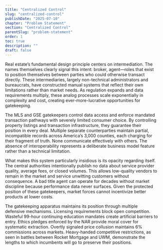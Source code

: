 ```yaml
---
title: "Centralized Control"
slug: "centralized-control"
publishDate: "2025-07-10"
chapter: "Problem Statement"
section: "Centralized Control"
parentSlug: "problem-statement"
order: 1
toc: true
description: ""
draft: false
---
```


Real estate’s fundamental design principle centers on intermediation. The names themselves clearly signal this intent: broker, agent—roles that exist to position themselves between parties who could otherwise transact directly. These intermediaries, largely non-technical administrators and bureaucrats, have constructed manual systems that reflect their own limitations rather than market needs. As regulation expands and data requirements multiply, these analog processes scale exponentially in complexity and cost, creating ever-more-lucrative opportunities for gatekeeping.

The MLS and GSE gatekeepers control data access and enforce mandated transaction pathways with severely limited consumer choice. By controlling property listings and transaction infrastructure, they guarantee their position in every deal. Multiple separate counterparties maintain partial, incompatible records across America’s 3,000 counties, each charging for their fragment of truth. None communicate effectively with others. The absence of interoperability represents a deliberate business model feature rather than a technical limitation.

What makes this system particularly insidious is its opacity regarding itself. The central authorities intentionally publish no data about service provider quality, average fees, or closed volumes. This allows low-quality vendors to remain in the market and service unwitting customers without consequence. A bad title agent can operate for decades without market discipline because performance data never surfaces. Given the protected position of these gatekeepers, market forces cannot incentivize better products at lower costs.

The gatekeeping apparatus maintains its position through multiple defensive mechanisms. Licensing requirements block open competition. Wasteful 99-hour continuing education mandates create artificial barriers to entry. Ethics pledges enforced by the NAR provide moral cover for systematic extraction. Overtly signaled price collusion maintains 6% commissions across markets. Heavy-handed competitive restrictions, as seen in battles between Rocket Mortgage and UWM, demonstrate the lengths to which incumbents will go to preserve their positions.
